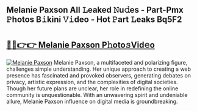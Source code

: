## Melanie Paxson All 𝙻eaked 𝙽u𝚍es - Part-Pmx 𝙿hotos B𝚒kini 𝚅𝚒deo - Hot 𝙿art 𝙻eaks Bq5F2

# <h2><a href="http://ld455eq.urlbe.top/?page=Melanie+Paxson">🔗🔗👉👉 Melanie Paxson P𝚑oto𝚜Vid𝚎o</a></h2>

[![Melanie Paxson](https://i.imgur.com/eBuTRDB.gif)](http://ld455eq.urlbe.top/?page=Melanie+Paxson)
Melanie Paxson, a multifaceted and polarizing figure, challenges simple understanding. Her unique approach to creating a web presence has fascinated and provoked observers, generating debates on privacy, artistic expression, and the complexities of digital societies. Though her future plans are unclear, her role in redefining the online community is unquestionable. With an unwavering spirit and undeniable allure, Melanie Paxson influence on digital media is groundbreaking.
